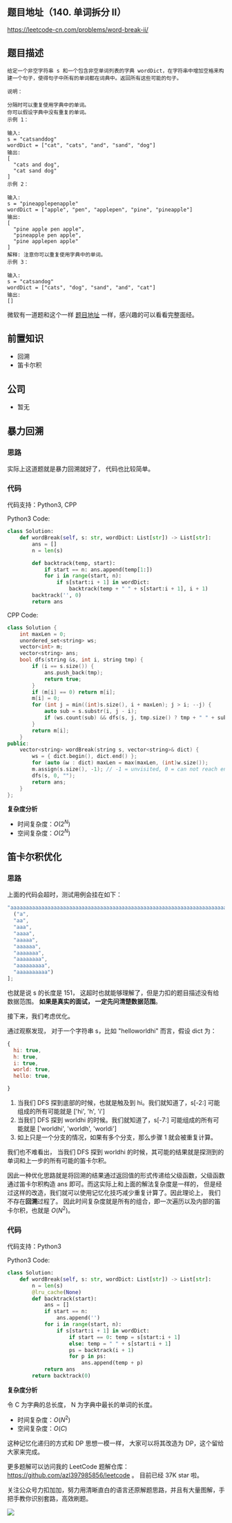## 题目地址（140. 单词拆分 II）

https://leetcode-cn.com/problems/word-break-ii/

## 题目描述

```
给定一个非空字符串 s 和一个包含非空单词列表的字典 wordDict，在字符串中增加空格来构建一个句子，使得句子中所有的单词都在词典中。返回所有这些可能的句子。

说明：

分隔时可以重复使用字典中的单词。
你可以假设字典中没有重复的单词。
示例 1：

输入:
s = "catsanddog"
wordDict = ["cat", "cats", "and", "sand", "dog"]
输出:
[
  "cats and dog",
  "cat sand dog"
]
示例 2：

输入:
s = "pineapplepenapple"
wordDict = ["apple", "pen", "applepen", "pine", "pineapple"]
输出:
[
  "pine apple pen apple",
  "pineapple pen apple",
  "pine applepen apple"
]
解释: 注意你可以重复使用字典中的单词。
示例 3：

输入:
s = "catsandog"
wordDict = ["cats", "dog", "sand", "and", "cat"]
输出:
[]

```

微软有一道题和这个一样 [题目地址](https://github.com/azl397985856/fe-interview/issues/153) 一样，感兴趣的可以看看完整面经。

## 前置知识

- 回溯
- 笛卡尔积

## 公司

- 暂无

## 暴力回溯

### 思路

实际上这道题就是暴力回溯就好了， 代码也比较简单。

### 代码

代码支持：Python3, CPP

Python3 Code:

```py
class Solution:
    def wordBreak(self, s: str, wordDict: List[str]) -> List[str]:
        ans = []
        n = len(s)

        def backtrack(temp, start):
            if start == n: ans.append(temp[1:])
            for i in range(start, n):
                if s[start:i + 1] in wordDict:
                    backtrack(temp + " " + s[start:i + 1], i + 1)
        backtrack('', 0)
        return ans
```

CPP Code:

```cpp
class Solution {
    int maxLen = 0;
    unordered_set<string> ws;
    vector<int> m;
    vector<string> ans;
    bool dfs(string &s, int i, string tmp) {
        if (i == s.size()) {
            ans.push_back(tmp);
            return true;
        }
        if (m[i] == 0) return m[i];
        m[i] = 0;
        for (int j = min((int)s.size(), i + maxLen); j > i; --j) {
            auto sub = s.substr(i, j - i);
            if (ws.count(sub) && dfs(s, j, tmp.size() ? tmp + " " + sub : sub)) m[i] = 1;
        }
        return m[i];
    }
public:
    vector<string> wordBreak(string s, vector<string>& dict) {
        ws = { dict.begin(), dict.end() };
        for (auto &w : dict) maxLen = max(maxLen, (int)w.size());
        m.assign(s.size(), -1); // -1 = unvisited, 0 = can not reach end, 1 = can reach end.
        dfs(s, 0, "");
        return ans;
    }
};
```

**复杂度分析**

- 时间复杂度：$O(2^N)$
- 空间复杂度：$O(2^N)$

## 笛卡尔积优化

### 思路

上面的代码会超时，测试用例会挂在如下：

```js
"aaaaaaaaaaaaaaaaaaaaaaaaaaaaaaaaaaaaaaaaaaaaaaaaaaaaaaaaaaaaaaaaaaaaaaaaaaabaaaaaaaaaaaaaaaaaaaaaaaaaaaaaaaaaaaaaaaaaaaaaaaaaaaaaaaaaaaaaaaaaaaaaaaaaaa"[
  ("a",
  "aa",
  "aaa",
  "aaaa",
  "aaaaa",
  "aaaaaa",
  "aaaaaaa",
  "aaaaaaaa",
  "aaaaaaaaa",
  "aaaaaaaaaa")
];
```

也就是说 s 的长度是 151， 这超时也就能够理解了，但是力扣的题目描述没有给数据范围。 **如果是真实的面试， 一定先问清楚数据范围**。

接下来，我们考虑优化。

通过观察发现， 对于一个字符串 s，比如 "helloworldhi" 而言，假设 dict 为：

```js
{
  hi: true,
  h: true,
  i: true,
  world: true,
  hello: true,

}
```

1. 当我们 DFS 探到底部的时候，也就是触及到 hi。我们就知道了，s[-2:] 可能组成的所有可能就是 ['hi', 'h', 'i']
2. 当我们 DFS 探到 worldhi 的时候。我们就知道了，s[-7:] 可能组成的所有可能就是 ['worldhi', 'worldh', 'worldi']
3. 如上只是一个分支的情况，如果有多个分支，那么步骤 1 就会被重复计算。

我们也不难看出， 当我们 DFS 探到 worldhi 的时候，其可能的结果就是探测到的单词和上一步的所有可能的笛卡尔积。

因此一种优化思路就是将回溯的结果通过返回值的形式传递给父级函数，父级函数通过笛卡尔积构造 ans 即可。而这实际上和上面的解法复杂度是一样的， 但是经过这样的改造，我们就可以使用记忆化技巧减少重复计算了。因此理论上， 我们不存在**回溯**过程了。 因此时间复杂度就是所有的组合，即一次遍历以及内部的笛卡尔积，也就是 $O(N ^ 2)$。

### 代码

代码支持：Python3

Python3 Code:

```py
class Solution:
    def wordBreak(self, s: str, wordDict: List[str]) -> List[str]:
        n = len(s)
        @lru_cache(None)
        def backtrack(start):
            ans = []
            if start == n:
                ans.append('')
            for i in range(start, n):
                if s[start:i + 1] in wordDict:
                    if start == 0: temp = s[start:i + 1]
                    else: temp = " " + s[start:i + 1]
                    ps = backtrack(i + 1)
                    for p in ps:
                        ans.append(temp + p)
            return ans
        return backtrack(0)
```

**复杂度分析**

令 C 为字典的总长度， N 为字典中最长的单词的长度。

- 时间复杂度：$O(N^2)$
- 空间复杂度：$O(C)$

这种记忆化递归的方式和 DP 思想一模一样， 大家可以将其改造为 DP，这个留给大家来完成。

更多题解可以访问我的 LeetCode 题解仓库：https://github.com/azl397985856/leetcode 。 目前已经 37K star 啦。

关注公众号力扣加加，努力用清晰直白的语言还原解题思路，并且有大量图解，手把手教你识别套路，高效刷题。

![](https://p.ipic.vip/vj8bnw.jpg)
